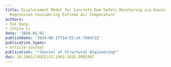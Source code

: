 ```yaml
---
title: Displacement Model for Concrete Dam Safety Monitoring via Gaussian Process
  Regression Considering Extreme Air Temperature
authors:
- Fei Kang
- Junjie Li
date: '2020-01-01'
publishDate: '2024-06-17T14:55:14.750472Z'
publication_types:
- article-journal
publication: '*Journal of Structural Engineering*'
doi: 10.1061/(ASCE)ST.1943-541X.0002467
---
```

